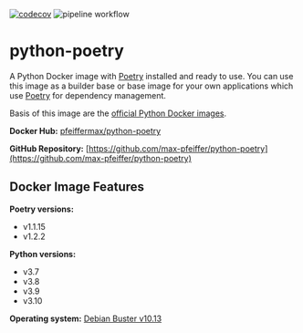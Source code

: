 [![codecov](https://codecov.io/gh/max-pfeiffer/python-poetry/branch/main/graph/badge.svg?token=WQI2SJJLZN)](https://codecov.io/gh/max-pfeiffer/uvicorn-poetry)
![pipeline workflow](https://github.com/max-pfeiffer/python-poetry/actions/workflows/pipeline.yml/badge.svg)
# python-poetry
A Python Docker image with [Poetry](https://python-poetry.org/) installed and
ready to use. You can use this image as a builder base or base image for your
own applications which use [Poetry](https://python-poetry.org/) for dependency
management.

Basis of this image are the [official Python Docker images](https://hub.docker.com/_/python).

**Docker Hub:** [pfeiffermax/python-poetry](https://hub.docker.com/repository/docker/pfeiffermax/python-poetry)

**GitHub Repository:** [https://github.com/max-pfeiffer/python-poetry](https://github.com/max-pfeiffer/python-poetry)

## Docker Image Features
**Poetry versions:**
* v1.1.15
* v1.2.2

**Python versions:**
* v3.7
* v3.8
* v3.9
* v3.10

**Operating system:** [Debian Buster v10.13](https://www.debian.org/releases/buster/)
